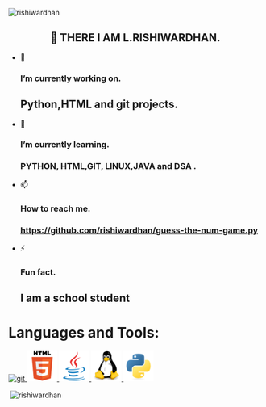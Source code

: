 <p align="left"> <img src="https://komarev.com/ghpvc/?username=rishiwardhan&label=Profile%20views&color=0e75b6&style=flat" alt="rishiwardhan" /> </p>

<h2 align="center">👋 THERE I AM L.RISHIWARDHAN.</h2>

- 🔭<h3 aling="leftcorner"> I’m currently working on.</h3> <h2 align="left corner">Python,HTML and git projects.</h2>

- 🌱<h3 aling="leftcorner">  I’m currently learning.</h3> **<h3 align="left corner">PYTHON, HTML,GIT, LINUX,JAVA and DSA .</h3>**

- 📫<h3 aling="leftcorner"> How to reach me.</h3> **<h3 align="left corner" >https://github.com/rishiwardhan/guess-the-num-game.py</h3>**


- ⚡<h3 alinh="leftcorner"> Fun fact.</h3> **<h2 align="left corner"> I am a school student</h2>**


<h1 align="left">Languages and Tools:</h1>
<p align="left"> <a href="https://git-scm.com/" target="_blank"> <img src="https://www.vectorlogo.zone/logos/git-scm/git-scm-icon.svg" alt="git" width="60" height="60"/> </a> <a href="https://www.w3.org/html/" target="_blank"> <img src="https://raw.githubusercontent.com/devicons/devicon/master/icons/html5/html5-original-wordmark.svg" alt="html5" width="60" height="60"/> </a> <a href="https://www.java.com" target="_blank"> <img src="https://raw.githubusercontent.com/devicons/devicon/master/icons/java/java-original.svg" alt="java" width="60" height="60"/> </a> <a href="https://www.linux.org/" target="_blank"> <img src="https://raw.githubusercontent.com/devicons/devicon/master/icons/linux/linux-original.svg" alt="linux" width="60" height="60"/> </a> <a href="https://www.python.org" target="_blank"> <img src="https://raw.githubusercontent.com/devicons/devicon/master/icons/python/python-original.svg" alt="python" width="60" height="60"/> </a> </p>

<p>&nbsp;<img align="center" src="https://github-readme-stats.vercel.app/api?username=rishiwardhan&show_icons=true&locale=en" alt="rishiwardhan" /></p>
